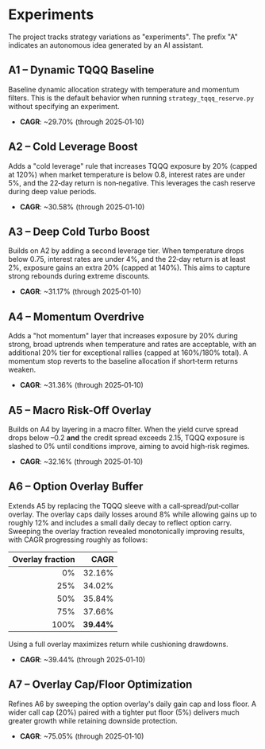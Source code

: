 # Experiments

The project tracks strategy variations as "experiments". The prefix "A" indicates an
autonomous idea generated by an AI assistant.

## A1 – Dynamic TQQQ Baseline
Baseline dynamic allocation strategy with temperature and momentum filters.  This is
the default behavior when running `strategy_tqqq_reserve.py` without specifying an
experiment.

- **CAGR**: ~29.70% (through 2025‑01‑10)

## A2 – Cold Leverage Boost
Adds a "cold leverage" rule that increases TQQQ exposure by 20% (capped at 120%) when
market temperature is below 0.8, interest rates are under 5%, and the 22‑day return is
non‑negative.  This leverages the cash reserve during deep value periods.

- **CAGR**: ~30.58% (through 2025‑01‑10)

## A3 – Deep Cold Turbo Boost
Builds on A2 by adding a second leverage tier. When temperature drops below 0.75,
interest rates are under 4%, and the 22‑day return is at least 2%, exposure gains an
extra 20% (capped at 140%). This aims to capture strong rebounds during extreme
discounts.

- **CAGR**: ~31.17% (through 2025‑01‑10)

## A4 – Momentum Overdrive
Adds a "hot momentum" layer that increases exposure by 20% during strong,
broad uptrends when temperature and rates are acceptable, with an additional
20% tier for exceptional rallies (capped at 160%/180% total). A momentum stop
reverts to the baseline allocation if short‑term returns weaken.

- **CAGR**: ~31.36% (through 2025‑01‑10)

## A5 – Macro Risk-Off Overlay
Builds on A4 by layering in a macro filter. When the yield curve spread drops
below –0.2 **and** the credit spread exceeds 2.15, TQQQ exposure is slashed to
0% until conditions improve, aiming to avoid high‑risk regimes.

- **CAGR**: ~32.16% (through 2025‑01‑10)

## A6 – Option Overlay Buffer
Extends A5 by replacing the TQQQ sleeve with a call‑spread/put‑collar
overlay. The overlay caps daily losses around 8% while allowing gains up
to roughly 12% and includes a small daily decay to reflect option carry.
Sweeping the overlay fraction revealed monotonically improving results,
with CAGR progressing roughly as follows:

| Overlay fraction | CAGR |
|-----------------:|-----:|
| 0%               | 32.16% |
| 25%              | 34.02% |
| 50%              | 35.84% |
| 75%              | 37.66% |
| 100%             | **39.44%** |

Using a full overlay maximizes return while cushioning drawdowns.

- **CAGR**: ~39.44% (through 2025‑01‑10)

## A7 – Overlay Cap/Floor Optimization
Refines A6 by sweeping the option overlay's daily gain cap and loss floor.
A wider call cap (20%) paired with a tighter put floor (5%) delivers much
greater growth while retaining downside protection.

- **CAGR**: ~75.05% (through 2025‑01‑10)
